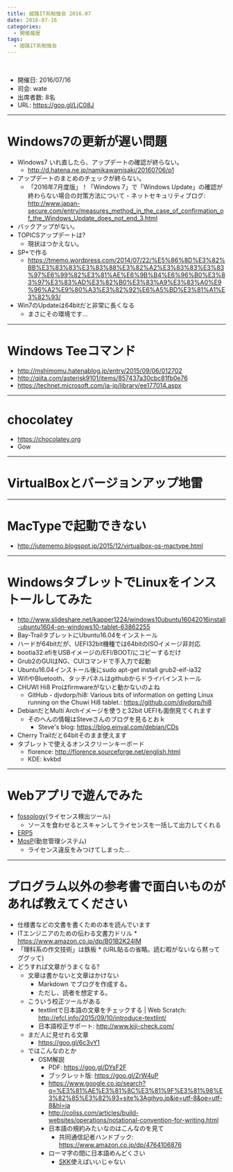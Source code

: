 ```yaml
---
title: 姫路IT系勉強会 2016.07
date: 2016-07-16
categories:
  - 開催履歴
tags:
  - 姫路IT系勉強会
---
```


﻿<!-- 姫路IT系勉強会 2016.07.log -->
<!-- https://docs.google.com/document/d/1njOT43xQnDAXWKDzKCAZN0uqeQd-wQ7GXlh-R4R_yps/edit -->

* 開催日: 2016/07/16
* 司会: wate
* 出席者数: 8名
* URL: https://goo.gl/LjC08J


----------


# Windows7の更新が遅い問題

* Windows7 いれ直したら、アップデートの確認が終らない。
	* http://d.hatena.ne.jp/namikawamisaki/20160706/p1
* アップデートのまとめのチェックが終らない。
	* 「2016年7月度版」！「Windows 7」で「Windows Update」の確認が終わらない場合の対策方法について - ネットセキュリティブログ: http://www.japan-secure.com/entry/measures_method_in_the_case_of_confirmation_of_the_Windows_Update_does_not_end_3.html
* バックアップがない。
* TOPICSアップデートは?
	* 現状はつかえない。
* SP+で作る
	* https://tmemo.wordpress.com/2014/07/22/%E5%86%8D%E3%82%BB%E3%83%83%E3%83%88%E3%82%A2%E3%83%83%E3%83%97%E6%99%82%E3%81%AE%E6%9B%B4%E6%96%B0%E3%83%97%E3%83%AD%E3%82%B0%E3%83%A9%E3%83%A0%E9%96%A2%E9%80%A3%E3%82%92%E6%A5%BD%E3%81%A1%E3%82%93/
* Win7のUpdateは64bitだと非常に長くなる
	* まさにその環境です…


----------


# Windows Teeコマンド

* http://mshimomu.hatenablog.jp/entry/2015/09/06/012702
* http://qiita.com/asterisk9101/items/857437a30cbc81fb0e76
* https://technet.microsoft.com/ja-jp/library/ee177014.aspx


----------


# chocolatey

* https://chocolatey.org
* Gow


----------


# VirtualBoxとバージョンアップ地雷


----------


# MacTypeで起動できない

* http://jutememo.blogspot.jp/2015/12/virtualbox-os-mactype.html


----------


# WindowsタブレットでLinuxをインストールしてみた

* http://www.slideshare.net/kapper1224/windows10ubuntu16042016install-ubuntu1604-on-windows10-tablet-63862255
* Bay-TrailタブレットにUbuntu16.04をインストール
* ハードが64bitだが、UEFI32bit機種では64bitのISOイメージ非対応
* bootia32.efiをUSBイメージの/EFI/BOOT/にコピーするだけ
* Grub2のGUIはNG、CUIコマンドで手入力で起動
* Ubuntu16.04インストール後にsudo apt-get install grub2-eif-ia32
* WifiやBluetooth、タッチパネルはgithubからドライバインストール
* CHUWI Hi8 Proはfirmwareがないと動かないのよね
	* GitHub - djvdorp/hi8: Various bits of information on getting Linux running on the Chuwi Hi8 tablet.: https://github.com/djvdorp/hi8
* DebianだとMulti Archイメージを使うと32bit UEFIも面倒見てくれます
	* そのへんの情報はSteveさんのブログを見るとおｋ
		* Steve's blog: https://blog.einval.com/debian/CDs
* Cherry Trailだと64bitそのまま使えます
* タブレットで使えるオンスクリーンキーボード
	* florence: http://florence.sourceforge.net/english.html
	* KDE: kvkbd


----------


# Webアプリで遊んでみた

* [fossology](https://www.fossology.org/)(ライセンス検出ツール)
	* ソースを食わせるとスキャンしてライセンスを一括して出力してくれる
* [ERP5](https://www.erp5.com/ja/)
* [MosP](https://www.mosp.jp/)(勤怠管理システム)
	* ライセンス違反をみつけてしまった…


----------


# プログラム以外の参考書で面白いものがあれば教えてください

* 仕様書などの文書を書くための本を読んでいます
* ITエンジニアのための伝わる文書力ドリル
		* https://www.amazon.co.jp/dp/B01B2K24IM
* 「理科系の作文技術」は鉄板
		* (URL貼るの省略。読む暇がないなら黙ってググッて)
* どうすれば文章がうまくなる?
	* 文章は書かないと文章はかけない
		* Markdown でブログを作成する。
		* ただし、読者を想定する。
	* こういう校正ツールがある
		* textlintで日本語の文章をチェックする | Web Scratch: http://efcl.info/2015/09/10/introduce-textlint/
		* 日本語校正サポート: http://www.kiji-check.com/
	* まだ人に見せれる文章
		* https://goo.gl/6c3vY1
	* ではこんなのとか
		* OSM解説
			* PDF: https://goo.gl/DYsF2F
			* ブックレット版: https://goo.gl/ZrW4uP
			* https://www.google.co.jp/search?q=%E3%81%AE%E3%81%8C%E3%81%9F%E3%81%98%E3%82%85%E3%82%93+site%3Agihyo.jp&ie=utf-8&oe=utf-8&hl=ja
			* http://coliss.com/articles/build-websites/operations/notational-convention-for-writing.html
			* 日本語の規約みたいなのはこんなのを見て
				* 共同通信記者ハンドブック: https://www.amazon.co.jp/dp/4764106876
			* ローマ字の間に日本語めんどくさい
				* [SKK](http://coexe.web.fc2.com/skkfep.html)使えばいいじゃない
